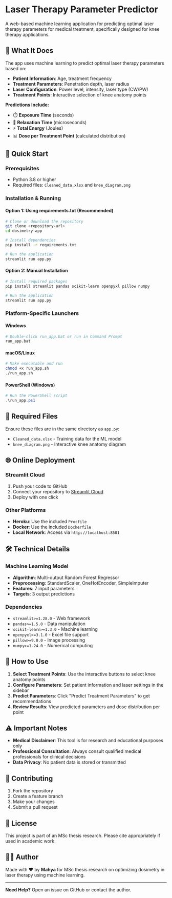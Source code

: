 
# Laser Therapy Parameter Predictor

A web-based machine learning application for predicting optimal laser therapy parameters for medical treatment, specifically designed for knee therapy applications.

## 🎯 What It Does

The app uses machine learning to predict optimal laser therapy parameters based on:
- **Patient Information**: Age, treatment frequency
- **Treatment Parameters**: Penetration depth, laser radius
- **Laser Configuration**: Power level, intensity, laser type (CW/PW)
- **Treatment Points**: Interactive selection of knee anatomy points

**Predictions Include:**
- ⏱️ **Exposure Time** (seconds)
- 🔄 **Relaxation Time** (microseconds) 
- ⚡ **Total Energy** (Joules)
- 📊 **Dose per Treatment Point** (calculated distribution)

## 🚀 Quick Start

### Prerequisites
- Python 3.8 or higher
- Required files: `Cleaned_data.xlsx` and `knee_diagram.png`

### Installation & Running

#### Option 1: Using requirements.txt (Recommended)
```bash
# Clone or download the repository
git clone <repository-url>
cd dosimetry-app

# Install dependencies
pip install -r requirements.txt

# Run the application
streamlit run app.py
```

#### Option 2: Manual Installation
```bash
# Install required packages
pip install streamlit pandas scikit-learn openpyxl pillow numpy

# Run the application
streamlit run app.py
```

### Platform-Specific Launchers

#### Windows
```bash
# Double-click run_app.bat or run in Command Prompt
run_app.bat
```

#### macOS/Linux
```bash
# Make executable and run
chmod +x run_app.sh
./run_app.sh
```

#### PowerShell (Windows)
```powershell
# Run the PowerShell script
.\run_app.ps1
```

## 📁 Required Files

Ensure these files are in the same directory as `app.py`:
- `Cleaned_data.xlsx` - Training data for the ML model
- `knee_diagram.png` - Interactive knee anatomy diagram

## 🌐 Online Deployment

### Streamlit Cloud
1. Push your code to GitHub
2. Connect your repository to [Streamlit Cloud](https://streamlit.io/cloud)
3. Deploy with one click

### Other Platforms
- **Heroku**: Use the included `Procfile`
- **Docker**: Use the included `Dockerfile`
- **Local Network**: Access via `http://localhost:8501`

## 🛠️ Technical Details

### Machine Learning Model
- **Algorithm**: Multi-output Random Forest Regressor
- **Preprocessing**: StandardScaler, OneHotEncoder, SimpleImputer
- **Features**: 7 input parameters
- **Targets**: 3 output predictions

### Dependencies
- `streamlit>=1.28.0` - Web framework
- `pandas>=1.5.0` - Data manipulation
- `scikit-learn>=1.3.0` - Machine learning
- `openpyxl>=3.1.0` - Excel file support
- `pillow>=9.0.0` - Image processing
- `numpy>=1.24.0` - Numerical computing

## 📖 How to Use

1. **Select Treatment Points**: Use the interactive buttons to select knee anatomy points
2. **Configure Parameters**: Set patient information and laser settings in the sidebar
3. **Predict Parameters**: Click "Predict Treatment Parameters" to get recommendations
4. **Review Results**: View predicted parameters and dose distribution per point

## ⚠️ Important Notes

- **Medical Disclaimer**: This tool is for research and educational purposes only
- **Professional Consultation**: Always consult qualified medical professionals for clinical decisions
- **Data Privacy**: No patient data is stored or transmitted

## 🤝 Contributing

1. Fork the repository
2. Create a feature branch
3. Make your changes
4. Submit a pull request

## 📄 License

This project is part of an MSc thesis research. Please cite appropriately if used in academic work.

## 👨‍💻 Author

Made with ❤️ by **Mahya** for MSc thesis research on optimizing dosimetry in laser therapy using machine learning.

---

**Need Help?** Open an issue on GitHub or contact the author.
